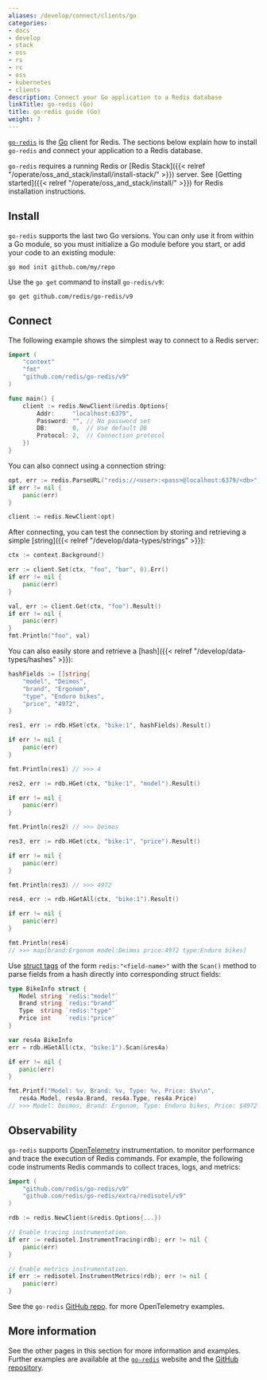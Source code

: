 ```yaml
---
aliases: /develop/connect/clients/go
categories:
- docs
- develop
- stack
- oss
- rs
- rc
- oss
- kubernetes
- clients
description: Connect your Go application to a Redis database
linkTitle: go-redis (Go)
title: go-redis guide (Go)
weight: 7
---
```


[`go-redis`](https://github.com/redis/go-redis) is the [Go](https://go.dev/) client for Redis.
The sections below explain how to install `go-redis` and connect your application to a Redis database.

`go-redis` requires a running Redis or
[Redis Stack]({{< relref "/operate/oss_and_stack/install/install-stack/" >}}) server.
See [Getting started]({{< relref "/operate/oss_and_stack/install/" >}}) for Redis installation
instructions.

## Install

`go-redis` supports the last two Go versions. You can only use it from within
a Go module, so you must initialize a Go module before you start, or add your code to
an existing module:

```
go mod init github.com/my/repo
```

Use the `go get` command to install `go-redis/v9`:

```
go get github.com/redis/go-redis/v9
```

## Connect

The following example shows the simplest way to connect to a Redis server:

```go
import (
	"context"
	"fmt"
	"github.com/redis/go-redis/v9"
)

func main() {    
    client := redis.NewClient(&redis.Options{
        Addr:	  "localhost:6379",
        Password: "", // No password set
        DB:		  0,  // Use default DB
        Protocol: 2,  // Connection protocol
    })
}
```

You can also connect using a connection string:

```go
opt, err := redis.ParseURL("redis://<user>:<pass>@localhost:6379/<db>")
if err != nil {
	panic(err)
}

client := redis.NewClient(opt)
```

After connecting, you can test the connection by  storing and retrieving
a simple [string]({{< relref "/develop/data-types/strings" >}}):

```go
ctx := context.Background()

err := client.Set(ctx, "foo", "bar", 0).Err()
if err != nil {
    panic(err)
}

val, err := client.Get(ctx, "foo").Result()
if err != nil {
    panic(err)
}
fmt.Println("foo", val)
```

You can also easily store and retrieve a [hash]({{< relref "/develop/data-types/hashes" >}}):

```go
hashFields := []string{
    "model", "Deimos",
    "brand", "Ergonom",
    "type", "Enduro bikes",
    "price", "4972",
}

res1, err := rdb.HSet(ctx, "bike:1", hashFields).Result()

if err != nil {
    panic(err)
}

fmt.Println(res1) // >>> 4

res2, err := rdb.HGet(ctx, "bike:1", "model").Result()

if err != nil {
    panic(err)
}

fmt.Println(res2) // >>> Deimos

res3, err := rdb.HGet(ctx, "bike:1", "price").Result()

if err != nil {
    panic(err)
}

fmt.Println(res3) // >>> 4972

res4, err := rdb.HGetAll(ctx, "bike:1").Result()

if err != nil {
    panic(err)
}

fmt.Println(res4)
// >>> map[brand:Ergonom model:Deimos price:4972 type:Enduro bikes]
 ```

 Use
 [struct tags](https://stackoverflow.com/questions/10858787/what-are-the-uses-for-struct-tags-in-go)
 of the form `redis:"<field-name>"` with the `Scan()` method to parse fields from
 a hash directly into corresponding struct fields:

 ```go
type BikeInfo struct {
    Model string `redis:"model"`
    Brand string `redis:"brand"`
    Type  string `redis:"type"`
    Price int    `redis:"price"`
}

var res4a BikeInfo
err = rdb.HGetAll(ctx, "bike:1").Scan(&res4a)

if err != nil {
    panic(err)
}

fmt.Printf("Model: %v, Brand: %v, Type: %v, Price: $%v\n",
    res4a.Model, res4a.Brand, res4a.Type, res4a.Price)
// >>> Model: Deimos, Brand: Ergonom, Type: Enduro bikes, Price: $4972
 ```

## Observability

`go-redis` supports [OpenTelemetry](https://opentelemetry.io/) instrumentation.
to monitor performance and trace the execution of Redis commands.
For example, the following code instruments Redis commands to collect traces, logs, and metrics:

```go
import (
    "github.com/redis/go-redis/v9"
    "github.com/redis/go-redis/extra/redisotel/v9"
)

rdb := redis.NewClient(&redis.Options{...})

// Enable tracing instrumentation.
if err := redisotel.InstrumentTracing(rdb); err != nil {
	panic(err)
}

// Enable metrics instrumentation.
if err := redisotel.InstrumentMetrics(rdb); err != nil {
	panic(err)
}
```

See the `go-redis` [GitHub repo](https://github.com/redis/go-redis/blob/master/example/otel/README.md).
for more OpenTelemetry examples.

## More information

See the other pages in this section for more information and examples.
Further examples are available at the [`go-redis`](https://redis.uptrace.dev/guide/) website
and the [GitHub repository](https://github.com/redis/go-redis).
